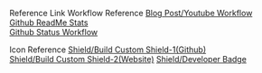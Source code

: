<!--
 * @Author: BDFD
 * @Date: 2022-01-07 09:22:47
 * @LastEditTime: 2022-01-07 13:56:20
 * @LastEditors: BDFD
 * @Description:
 * @FilePath: \bdfd\Reference Folder\README.md
-->

Reference Link
Workflow Reference
[Blog Post/Youtube Workflow](https://github.com/gautamkrishnar/blog-post-workflow)  
[Github ReadMe Stats](https://github.com/anuraghazra/github-readme-stats)  
[Github Status Workflow](https://github.com/anmol098/waka-readme-stats)

Icon Reference
[Shield/Build Custom Shield-1(Github)](https://github.com/badges/shields)  
[Shield/Build Custom Shield-2(Website)](https://shields.io/)
[Shield/Developer Badge](https://github.com/Ileriayo/markdown-badges)
